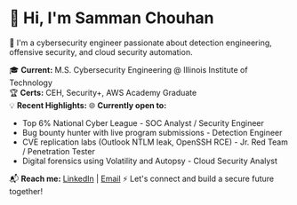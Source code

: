 # 👋 Hi, I'm Samman Chouhan

🚀 I'm a cybersecurity engineer passionate about detection engineering, offensive security, and cloud security automation.

🎓 **Current:** M.S. Cybersecurity Engineering @ Illinois Institute of Technology  
🏆 **Certs:** CEH, Security+, AWS Academy Graduate  
💡 **Recent Highlights:**                                                🌐 **Currently open to:**         
-  Top 6% National Cyber League                                          -  SOC Analyst / Security Engineer
-  Bug bounty hunter with live program submissions                       -  Detection Engineer
-  CVE replication labs (Outlook NTLM leak, OpenSSH RCE)                 -  Jr. Red Team / Penetration Tester
-  Digital forensics using Volatility and Autopsy                        -  Cloud Security Analyst 

📬 **Reach me:** [LinkedIn](https://www.linkedin.com/in/samman-chouhan) | [Email](mailto:24s.chouhan@gmail.com)   ⚡ Let's connect and build a secure future together!


